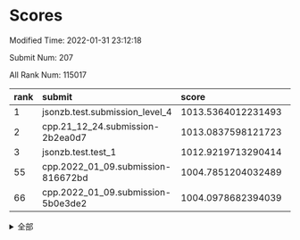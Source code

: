 # Scores

Modified Time: 2022-01-31 23:12:18

Submit Num: 207

All Rank Num: 115017

| rank |               submit               |       score        |       sigma        | pk_num |
| :--- | :--------------------------------- | :----------------- | :----------------- | :----- |
| 1    | jsonzb.test.submission_level_4     | 1013.5364012231493 | 0.8319244337420532 | 2223   |
| 2    | cpp.21_12_24.submission-2b2ea0d7   | 1013.0837598121723 | 0.8284224515029684 | 2223   |
| 3    | jsonzb.test.test_1                 | 1012.9219713290414 | 0.8156414109783028 | 2221   |
| 55   | cpp.2022_01_09.submission-816672bd | 1004.7851204032489 | 0.714622436267106  | 2229   |
| 66   | cpp.2022_01_09.submission-5b0e3de2 | 1004.0978682394039 | 0.7198946416524954 | 2219   |


<details>
<summary>全部</summary>

| rank |                 submit                 |       score        |       sigma        | pk_num |
| :--- | :------------------------------------- | :----------------- | :----------------- | :----- |
| 1    | jsonzb.test.submission_level_4         | 1013.5364012231493 | 0.8319244337420532 | 2223   |
| 2    | cpp.21_12_24.submission-2b2ea0d7       | 1013.0837598121723 | 0.8284224515029684 | 2223   |
| 3    | jsonzb.test.test_1                     | 1012.9219713290414 | 0.8156414109783028 | 2221   |
| 4    | gobigger.level_3.submission_level_3_45 | 1012.5668736730458 | 0.7991535524767274 | 2227   |
| 5    | gobigger.level_3.submission_level_3_36 | 1012.3898424084804 | 0.7736016025856516 | 2223   |
| 6    | gobigger.level_3.submission_level_3_25 | 1011.3978593183523 | 0.784192481446315  | 2225   |
| 7    | gobigger.level_3.submission_level_3_8  | 1011.1821306078575 | 0.7941385331732549 | 2224   |
| 8    | gobigger.level_3.submission_level_3_39 | 1010.8635032183699 | 0.7725097956493381 | 2221   |
| 9    | gobigger.level_3.submission_level_3_35 | 1010.6800403266762 | 0.8093989482402106 | 2220   |
| 10   | gobigger.level_3.submission_level_3_40 | 1010.558126423248  | 0.7589723443825221 | 2224   |
| 11   | gobigger.level_3.submission_level_3_12 | 1010.5416934025598 | 0.7681763602155871 | 2228   |
| 12   | gobigger.level_3.submission_level_3_0  | 1010.4427861473113 | 0.7645936793672891 | 2221   |
| 13   | gobigger.level_3.submission_level_3_31 | 1010.4002603947282 | 0.7915394250913413 | 2223   |
| 14   | gobigger.level_3.submission_level_3_14 | 1010.3410999243112 | 0.7503476329196299 | 2225   |
| 15   | gobigger.level_3.submission_level_3_49 | 1010.2756515541585 | 0.7700417292878932 | 2226   |
| 16   | gobigger.level_3.submission_level_3_2  | 1010.2621646667137 | 0.7529794098749976 | 2221   |
| 17   | gobigger.level_3.submission_level_3_33 | 1010.2268233840167 | 0.7509699677896838 | 2225   |
| 18   | gobigger.level_3.submission_level_3_18 | 1010.1951785555925 | 0.7451889461952265 | 2220   |
| 19   | gobigger.level_3.submission_level_3_4  | 1010.1140523035546 | 0.7769889946333159 | 2225   |
| 20   | gobigger.level_3.submission_level_3_28 | 1010.0888253652957 | 0.763086546432815  | 2227   |
| 21   | gobigger.level_3.submission_level_3_38 | 1010.068905260654  | 0.7545463436546463 | 2219   |
| 22   | gobigger.level_3.submission_level_3_9  | 1010.0036275959936 | 0.7633039029077704 | 2224   |
| 23   | gobigger.level_3.submission_level_3_48 | 1009.9870249875341 | 0.7348718629578389 | 2225   |
| 24   | gobigger.level_3.submission_level_3_24 | 1009.9214078699417 | 0.7490924293707332 | 2224   |
| 25   | gobigger.level_3.submission_level_3_30 | 1009.8849710219788 | 0.765322445586041  | 2222   |
| 26   | gobigger.level_3.submission_level_3_26 | 1009.864326441162  | 0.7530204188233036 | 2219   |
| 27   | gobigger.level_3.submission_level_3_5  | 1009.8339281066562 | 0.7600066463201308 | 2218   |
| 28   | gobigger.level_3.submission_level_3_15 | 1009.8096631992745 | 0.7440160274942356 | 2225   |
| 29   | gobigger.level_3.submission_level_3_27 | 1009.6104699345932 | 0.7470078461983264 | 2222   |
| 30   | gobigger.level_3.submission_level_3_13 | 1009.5967314723954 | 0.7689110957812529 | 2225   |
| 31   | gobigger.level_3.submission_level_3_21 | 1009.5653277421986 | 0.7468786332118922 | 2227   |
| 32   | gobigger.level_3.submission_level_3_42 | 1009.5589519129443 | 0.7576652595568194 | 2217   |
| 33   | gobigger.level_3.submission_level_3_10 | 1009.5486154581924 | 0.7390687860634201 | 2221   |
| 34   | gobigger.level_3.submission_level_3_16 | 1009.4955848374489 | 0.7330553202585065 | 2219   |
| 35   | gobigger.level_3.submission_level_3_37 | 1009.4915133130664 | 0.7735918927404962 | 2219   |
| 36   | gobigger.level_3.submission_level_3_3  | 1009.4140008108291 | 0.756964708952817  | 2224   |
| 37   | gobigger.level_3.submission_level_3_29 | 1009.3247953646198 | 0.7526192514975258 | 2221   |
| 38   | gobigger.level_3.submission_level_3_6  | 1009.3056063834729 | 0.759655128120137  | 2216   |
| 39   | gobigger.level_3.submission_level_3_19 | 1009.2848298786677 | 0.7558567302649719 | 2220   |
| 40   | gobigger.level_3.submission_level_3_20 | 1009.2847235904773 | 0.7570004150725463 | 2224   |
| 41   | gobigger.level_3.submission_level_3_43 | 1009.2308365521974 | 0.7538192930033129 | 2221   |
| 42   | gobigger.level_3.submission_level_3_41 | 1009.2077575181414 | 0.7582803833281984 | 2221   |
| 43   | gobigger.level_3.submission_level_3_22 | 1009.2044292767179 | 0.7528763418529116 | 2218   |
| 44   | gobigger.level_3.submission_level_3_11 | 1009.1095327264264 | 0.7495019167429217 | 2223   |
| 45   | gobigger.level_3.submission_level_3_47 | 1009.0770505237341 | 0.7412067595666347 | 2226   |
| 46   | gobigger.level_3.submission_level_3_7  | 1008.989473068495  | 0.7386704161941903 | 2220   |
| 47   | gobigger.level_3.submission_level_3_1  | 1008.9751710896114 | 0.7373251119896646 | 2221   |
| 48   | gobigger.level_3.submission_level_3_23 | 1008.9633318543957 | 0.7540395381500614 | 2219   |
| 49   | gobigger.level_3.submission_level_3_34 | 1008.9584738649767 | 0.7375517623777542 | 2221   |
| 50   | gobigger.level_3.submission_level_3_44 | 1008.9143424092942 | 0.7265177283557617 | 2224   |
| 51   | gobigger.level_3.submission_level_3_32 | 1008.4445856749865 | 0.7540592880134318 | 2226   |
| 52   | gobigger.level_3.submission_level_3_46 | 1008.2781835325704 | 0.7317715610725619 | 2226   |
| 53   | gobigger.level_3.submission_level_3_17 | 1007.9078668529575 | 0.7568011697501279 | 2221   |
| 54   | gobigger.level_1.submission_level_1_30 | 1005.5496624982159 | 0.7236333696423183 | 2217   |
| 55   | cpp.2022_01_09.submission-816672bd     | 1004.7851204032489 | 0.714622436267106  | 2229   |
| 56   | gobigger.level_1.submission_level_1_8  | 1004.781704403625  | 0.7169855433040927 | 2220   |
| 57   | gobigger.level_1.submission_level_1_22 | 1004.6911768943065 | 0.7232640530847616 | 2226   |
| 58   | gobigger.level_1.submission_level_1_17 | 1004.5980119161086 | 0.7054120717026325 | 2222   |
| 59   | gobigger.level_1.submission_level_1_1  | 1004.2835980432677 | 0.7265299552635348 | 2223   |
| 60   | gobigger.level_1.submission_level_1_6  | 1004.165143139377  | 0.706196726492137  | 2221   |
| 61   | gobigger.level_1.submission_level_1_19 | 1004.1555798414994 | 0.7121245035696245 | 2223   |
| 62   | gobigger.level_1.submission_level_1_14 | 1004.1433971644002 | 0.7144520217793591 | 2223   |
| 63   | gobigger.level_1.submission_level_1_49 | 1004.1266001956266 | 0.7080928721621385 | 2227   |
| 64   | gobigger.level_1.submission_level_1_34 | 1004.1198587258009 | 0.7184947780734631 | 2221   |
| 65   | gobigger.level_1.submission_level_1_29 | 1004.1185156476275 | 0.7167947542169328 | 2226   |
| 66   | cpp.2022_01_09.submission-5b0e3de2     | 1004.0978682394039 | 0.7198946416524954 | 2219   |
| 67   | gobigger.level_1.submission_level_1_32 | 1004.0538770285677 | 0.7218734932939297 | 2223   |
| 68   | gobigger.level_1.submission_level_1_31 | 1003.8620871447703 | 0.7141363936961945 | 2220   |
| 69   | gobigger.level_1.submission_level_1_39 | 1003.8442459202693 | 0.7115003986339252 | 2220   |
| 70   | gobigger.level_1.submission_level_1_10 | 1003.7633604488711 | 0.7208842734774337 | 2220   |
| 71   | gobigger.level_1.submission_level_1_21 | 1003.7458323709507 | 0.7230333861333318 | 2222   |
| 72   | gobigger.level_1.submission_level_1_41 | 1003.6811827344269 | 0.7145569830205059 | 2229   |
| 73   | gobigger.level_1.submission_level_1_26 | 1003.6677140932419 | 0.7159021951374775 | 2220   |
| 74   | gobigger.level_1.submission_level_1_42 | 1003.5455597448175 | 0.7228376779347795 | 2227   |
| 75   | gobigger.level_1.submission_level_1_43 | 1003.4611479342839 | 0.7219039594430666 | 2227   |
| 76   | gobigger.level_1.submission_level_1_13 | 1003.410577741879  | 0.7239987515604787 | 2221   |
| 77   | gobigger.level_1.submission_level_1_24 | 1003.3374944785635 | 0.7173786276481607 | 2223   |
| 78   | gobigger.level_1.submission_level_1_46 | 1003.2957029269891 | 0.716021995759947  | 2220   |
| 79   | gobigger.level_1.submission_level_1_44 | 1003.222037280807  | 0.7236079535342385 | 2227   |
| 80   | gobigger.level_1.submission_level_1_15 | 1003.1761910007152 | 0.7303130830621503 | 2222   |
| 81   | gobigger.level_1.submission_level_1_38 | 1003.137165339501  | 0.7124321460591309 | 2220   |
| 82   | gobigger.level_1.submission_level_1_40 | 1003.127859122503  | 0.7240332732899315 | 2226   |
| 83   | gobigger.level_1.submission_level_1_23 | 1003.0991900749231 | 0.7145995450510938 | 2224   |
| 84   | gobigger.level_1.submission_level_1_48 | 1003.0903283621207 | 0.7157828151727622 | 2220   |
| 85   | gobigger.level_1.submission_level_1_0  | 1003.0427326660752 | 0.7095141144682378 | 2226   |
| 86   | gobigger.level_1.submission_level_1_35 | 1003.0179669296915 | 0.7085638316847362 | 2222   |
| 87   | gobigger.level_1.submission_level_1_12 | 1003.0172824477211 | 0.7092172650098548 | 2219   |
| 88   | gobigger.level_1.submission_level_1_47 | 1003.0164801872512 | 0.7142870944328589 | 2223   |
| 89   | gobigger.level_1.submission_level_1_3  | 1002.9514412972696 | 0.7063248030099942 | 2225   |
| 90   | gobigger.level_1.submission_level_1_37 | 1002.8962463652607 | 0.7222940200649102 | 2224   |
| 91   | gobigger.level_1.submission_level_1_33 | 1002.8949654317904 | 0.7075599083541302 | 2221   |
| 92   | gobigger.level_1.submission_level_1_5  | 1002.8830637635289 | 0.7209818745243372 | 2223   |
| 93   | gobigger.level_1.submission_level_1_9  | 1002.8469193571348 | 0.7098454641912202 | 2220   |
| 94   | gobigger.level_1.submission_level_1_16 | 1002.5550441352392 | 0.7115745332350755 | 2221   |
| 95   | gobigger.level_1.submission_level_1_45 | 1002.4924240085071 | 0.7184491800726645 | 2217   |
| 96   | gobigger.level_1.submission_level_1_28 | 1002.4529361867202 | 0.7163785774472361 | 2221   |
| 97   | gobigger.level_1.submission_level_1_25 | 1002.4088399959742 | 0.7094141355171301 | 2217   |
| 98   | gobigger.level_1.submission_level_1_4  | 1002.3016539797311 | 0.7203346465275932 | 2223   |
| 99   | gobigger.level_1.submission_level_1_20 | 1002.2829265392556 | 0.7087703840372106 | 2225   |
| 100  | gobigger.level_1.submission_level_1_27 | 1002.2750196735183 | 0.714039641308799  | 2226   |
| 101  | gobigger.level_1.submission_level_1_2  | 1002.092140143309  | 0.7067052697740636 | 2224   |
| 102  | gobigger.level_1.submission_level_1_18 | 1002.0343314541697 | 0.6993457292539585 | 2217   |
| 103  | gobigger.level_1.submission_level_1_11 | 1001.8676811397972 | 0.7050680037082924 | 2224   |
| 104  | gobigger.level_1.submission_level_1_36 | 1001.8041921043695 | 0.7100678421493191 | 2218   |
| 105  | gobigger.level_1.submission_level_1_7  | 1001.0207559374006 | 0.7104646939957485 | 2221   |
| 106  | gobigger.random.submission_random_45   | 997.2366662891174  | 0.6996273261375993 | 2218   |
| 107  | gobigger.random.submission_random_35   | 996.9649541952137  | 0.7017444024075189 | 2223   |
| 108  | gobigger.random.submission_random_22   | 996.8631931226965  | 0.7084529293885946 | 2224   |
| 109  | gobigger.random.submission_random_19   | 996.7055296212296  | 0.7094084681437756 | 2224   |
| 110  | gobigger.random.submission_random_38   | 996.7013768291655  | 0.7053071664890757 | 2227   |
| 111  | gobigger.random.submission_random_36   | 996.6246864003492  | 0.7032518427929924 | 2220   |
| 112  | gobigger.random.submission_random_43   | 996.5515195620545  | 0.7119949214164972 | 2229   |
| 113  | gobigger.random.submission_random_26   | 996.5405858328318  | 0.7019580434851562 | 2228   |
| 114  | gobigger.random.submission_random_28   | 996.5195838351688  | 0.7253201661201462 | 2218   |
| 115  | gobigger.random.submission_random_1    | 996.4539009108744  | 0.7157697531123366 | 2226   |
| 116  | gobigger.random.submission_random_16   | 996.4434369598837  | 0.7042508329258308 | 2222   |
| 117  | gobigger.random.submission_random_34   | 996.3232966793863  | 0.6972607238545893 | 2219   |
| 118  | gobigger.random.submission_random_6    | 996.3174327557788  | 0.7198345513214469 | 2222   |
| 119  | gobigger.random.submission_random_18   | 996.3001478354186  | 0.7212707681088926 | 2224   |
| 120  | gobigger.random.submission_random_11   | 996.2466141572703  | 0.7083219241814561 | 2224   |
| 121  | gobigger.random.submission_random_21   | 996.2166997967921  | 0.7017719746709438 | 2219   |
| 122  | gobigger.random.submission_random_12   | 996.1735339012187  | 0.6995640024058466 | 2222   |
| 123  | gobigger.random.submission_random_23   | 996.15732476679    | 0.7076056373097603 | 2221   |
| 124  | gobigger.random.submission_random_47   | 996.13421870823    | 0.7134069043691564 | 2221   |
| 125  | gobigger.random.submission_random_20   | 996.1229318525203  | 0.7074787450533108 | 2221   |
| 126  | gobigger.random.submission_random_49   | 996.0792990307244  | 0.7069921263817845 | 2226   |
| 127  | gobigger.random.submission_random_17   | 996.0390525659506  | 0.7019892196729985 | 2230   |
| 128  | gobigger.random.submission_random_8    | 996.0053498638986  | 0.6986783697781341 | 2226   |
| 129  | gobigger.random.submission_random_42   | 995.99056074993    | 0.7037264307392865 | 2223   |
| 130  | gobigger.random.submission_random_5    | 995.939258268234   | 0.7144713247945791 | 2225   |
| 131  | gobigger.random.submission_random_32   | 995.7756780942149  | 0.7286659016827011 | 2225   |
| 132  | gobigger.random.submission_random_37   | 995.7387794510761  | 0.731266310022     | 2226   |
| 133  | gobigger.random.submission_random_3    | 995.6669603851986  | 0.7056725432114995 | 2222   |
| 134  | gobigger.random.submission_random_24   | 995.6435075041741  | 0.7037209797948204 | 2226   |
| 135  | gobigger.random.submission_random_27   | 995.6310313594005  | 0.7189208913687973 | 2223   |
| 136  | gobigger.random.submission_random_46   | 995.5552170026319  | 0.7077256511735043 | 2226   |
| 137  | gobigger.random.submission_random_15   | 995.5029030485034  | 0.7105243577880281 | 2220   |
| 138  | gobigger.random.submission_random_48   | 995.4229444674623  | 0.7071575779335318 | 2228   |
| 139  | gobigger.random.submission_random_30   | 995.3998651086179  | 0.7152670652594734 | 2223   |
| 140  | gobigger.random.submission_random_9    | 995.3503442684635  | 0.7108586577357258 | 2221   |
| 141  | gobigger.random.submission_random_31   | 995.3120684439436  | 0.7208439476872338 | 2227   |
| 142  | gobigger.random.submission_random_14   | 995.2815481528299  | 0.712834791928097  | 2224   |
| 143  | gobigger.random.submission_random_7    | 995.275562529787   | 0.7072900225044257 | 2223   |
| 144  | gobigger.random.submission_random_0    | 995.2554006233207  | 0.699861879620089  | 2225   |
| 145  | gobigger.random.submission_random_41   | 995.2137690656766  | 0.7172862928158183 | 2222   |
| 146  | gobigger.random.submission_random_33   | 995.1725514566854  | 0.7082966494205818 | 2224   |
| 147  | gobigger.random.submission_random_25   | 995.1578654038356  | 0.7019149903157242 | 2222   |
| 148  | gobigger.random.submission_random_2    | 995.1489179432233  | 0.7122448862134764 | 2220   |
| 149  | gobigger.random.submission_random_44   | 995.1376164342524  | 0.720220317180677  | 2222   |
| 150  | gobigger.random.submission_random_10   | 995.1334233254356  | 0.7108161823108479 | 2228   |
| 151  | gobigger.random.submission_random_40   | 995.1286754801959  | 0.7103487131229564 | 2225   |
| 152  | gobigger.random.submission_random_29   | 994.848910088883   | 0.7044874807045589 | 2218   |
| 153  | gobigger.random.submission_random_39   | 994.6565529410823  | 0.7127529853976047 | 2221   |
| 154  | gobigger.random.submission_random_13   | 994.5977024472123  | 0.7079589691655245 | 2221   |
| 155  | gobigger.level_2.submission_level_2_34 | 994.5691960026047  | 0.7200870845130991 | 2221   |
| 156  | gobigger.level_2.submission_level_2_26 | 994.5433113855794  | 0.7139154557576703 | 2219   |
| 157  | gobigger.random.submission_random_4    | 994.3540819572826  | 0.7208755092020961 | 2220   |
| 158  | gobigger.level_2.submission_level_2_27 | 993.5993718055081  | 0.7223840513313285 | 2227   |
| 159  | gobigger.level_2.submission_level_2_48 | 993.5717009743074  | 0.7300314514382605 | 2221   |
| 160  | gobigger.level_2.submission_level_2_11 | 993.5065694071043  | 0.7362060677277911 | 2223   |
| 161  | gobigger.level_2.submission_level_2_15 | 993.4562928821209  | 0.7262613295804846 | 2217   |
| 162  | gobigger.level_2.submission_level_2_8  | 993.3725975639387  | 0.7382166794661202 | 2226   |
| 163  | gobigger.level_2.submission_level_2_9  | 993.2061584127083  | 0.7496969608320608 | 2218   |
| 164  | gobigger.level_2.submission_level_2_23 | 992.9713052897081  | 0.7424091439441908 | 2219   |
| 165  | gobigger.level_2.submission_level_2_22 | 992.9566847714217  | 0.7430723701495354 | 2223   |
| 166  | gobigger.level_2.submission_level_2_31 | 992.9487931413322  | 0.7474792571563351 | 2226   |
| 167  | gobigger.level_2.submission_level_2_14 | 992.9480837749683  | 0.7614582495576786 | 2224   |
| 168  | gobigger.level_2.submission_level_2_35 | 992.916160158903   | 0.7355955703598295 | 2223   |
| 169  | gobigger.level_2.submission_level_2_0  | 992.8490047607121  | 0.731308266360157  | 2223   |
| 170  | gobigger.level_2.submission_level_2_21 | 992.7736168887944  | 0.7326370828744673 | 2222   |
| 171  | gobigger.level_2.submission_level_2_44 | 992.7281231760998  | 0.7323123382120847 | 2224   |
| 172  | gobigger.level_2.submission_level_2_6  | 992.6680774351958  | 0.7412713256413422 | 2229   |
| 173  | gobigger.level_2.submission_level_2_45 | 992.6110598727042  | 0.7498508995259192 | 2223   |
| 174  | gobigger.level_2.submission_level_2_18 | 992.3033584765324  | 0.7723977434069152 | 2224   |
| 175  | gobigger.level_2.submission_level_2_49 | 992.2890128821759  | 0.7339937642976689 | 2221   |
| 176  | gobigger.level_2.submission_level_2_37 | 992.1803735400855  | 0.7654223351352428 | 2225   |
| 177  | gobigger.level_2.submission_level_2_17 | 992.1748944857741  | 0.7366812925611035 | 2226   |
| 178  | gobigger.level_2.submission_level_2_40 | 992.1202602765669  | 0.7448699576445844 | 2222   |
| 179  | gobigger.level_2.submission_level_2_36 | 992.0920445695804  | 0.7400004942311452 | 2221   |
| 180  | gobigger.level_2.submission_level_2_24 | 992.0750631712308  | 0.7415363092937226 | 2220   |
| 181  | gobigger.level_2.submission_level_2_5  | 992.0683631504137  | 0.734822119357456  | 2225   |
| 182  | gobigger.level_2.submission_level_2_47 | 992.0610528983665  | 0.7426582081545445 | 2220   |
| 183  | gobigger.level_2.submission_level_2_25 | 992.0250999113674  | 0.7482774082766    | 2219   |
| 184  | gobigger.level_2.submission_level_2_41 | 991.8905783201357  | 0.7425711172272205 | 2222   |
| 185  | gobigger.level_2.submission_level_2_12 | 991.8803512173047  | 0.7411795731922776 | 2222   |
| 186  | gobigger.level_2.submission_level_2_30 | 991.8583678130186  | 0.7452660143100388 | 2213   |
| 187  | gobigger.level_2.submission_level_2_29 | 991.8492213876676  | 0.7467821147994673 | 2222   |
| 188  | gobigger.level_2.submission_level_2_46 | 991.8206442174629  | 0.7305962714585607 | 2224   |
| 189  | gobigger.level_2.submission_level_2_28 | 991.8162624280798  | 0.7529531858592503 | 2224   |
| 190  | gobigger.level_2.submission_level_2_38 | 991.7173742936102  | 0.7483729960929559 | 2221   |
| 191  | gobigger.level_2.submission_level_2_19 | 991.6969107876449  | 0.7340134830289984 | 2218   |
| 192  | gobigger.level_2.submission_level_2_2  | 991.6287042041125  | 0.7364263846002346 | 2220   |
| 193  | gobigger.level_2.submission_level_2_13 | 991.4618830473567  | 0.725300684695343  | 2227   |
| 194  | gobigger.level_2.submission_level_2_10 | 991.3408905214047  | 0.7461145699865923 | 2217   |
| 195  | gobigger.level_2.submission_level_2_7  | 991.3144356661704  | 0.7482199941752676 | 2221   |
| 196  | gobigger.level_2.submission_level_2_1  | 991.2326748777886  | 0.7508393187791406 | 2221   |
| 197  | gobigger.level_2.submission_level_2_16 | 991.1914007389281  | 0.7171632233964311 | 2219   |
| 198  | gobigger.level_2.submission_level_2_42 | 991.1418864290807  | 0.7629591678285692 | 2225   |
| 199  | gobigger.level_2.submission_level_2_39 | 991.1333636061376  | 0.7563789445014483 | 2225   |
| 200  | gobigger.level_2.submission_level_2_4  | 991.1267582208316  | 0.7492019795830912 | 2225   |
| 201  | gobigger.level_2.submission_level_2_33 | 990.9546477688939  | 0.750421147001067  | 2224   |
| 202  | gobigger.level_2.submission_level_2_32 | 990.8673956756895  | 0.7593589874110026 | 2223   |
| 203  | gobigger.level_2.submission_level_2_3  | 990.8172760194436  | 0.7648943360943292 | 2223   |
| 204  | gobigger.level_2.submission_level_2_20 | 990.1286086655756  | 0.7724708419371202 | 2218   |
| 205  | gobigger.level_2.submission_level_2_43 | 990.1188838394031  | 0.7462783032276827 | 2217   |
| 206  | gobigger.none.submission_none_1        | 978.2080542182376  | 1.1384565281010823 | 2221   |
| 207  | gobigger.none.submission_none_0        | 976.9859980162602  | 1.3047937342872264 | 2229   |

</details>